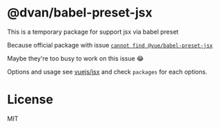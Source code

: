 # @dvan/babel-preset-jsx

This is a temporary package for support jsx via babel preset

Because official package with issue [`cannot find @vue/babel-preset-jsx`](https://github.com/vuejs/jsx/issues/12)

Maybe they're too busy to work on this issue 😂

Options and usage see [vuejs/jsx](https://github.com/vuejs/jsx) and check `packages` for each options.

# License

MIT